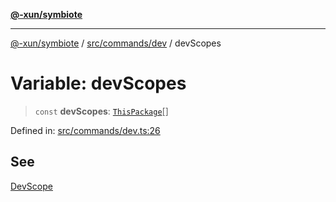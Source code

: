 [**@-xun/symbiote**](../../../../README.md)

***

[@-xun/symbiote](../../../../README.md) / [src/commands/dev](../README.md) / devScopes

# Variable: devScopes

> `const` **devScopes**: [`ThisPackage`](../../../configure/enumerations/ThisPackageGlobalScope.md#thispackage)[]

Defined in: [src/commands/dev.ts:26](https://github.com/Xunnamius/symbiote/blob/62ec6fdd59d5511dd7b872237f3ff5bf7673e789/src/commands/dev.ts#L26)

## See

[DevScope](../../../configure/enumerations/ThisPackageGlobalScope.md)
